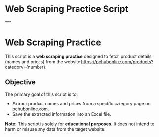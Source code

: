 # Web Scraping Practice Script

"""
# Web Scraping Practice

This script is a **web scraping practice** designed to fetch product details (names and prices)
from the website https://pchubonline.com/products?category={number}.

## Objective
The primary goal of this script is to:
- Extract product names and prices from a specific category page on pchubonline.com.
- Save the extracted information into an Excel file.

**Note:** This script is solely for **educational purposes**. It does not intend to harm or misuse any data from the target website.

